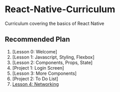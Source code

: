 # React-Native-Curriculum
Curriculum covering the basics of React Native

## Recommended Plan
1. [Lesson 0: Welcome]
2. [Lesson 1: Javascript, Styling, Flexbox]
3. [Lesson 2: Components, Props, State]
4. [Project 1: Login Screen]
5. [Lesson 3: More Components]
6. [Project 2: To Do List]
7. [Lesson 4: Networking](https://github.com/applabsc/React-Native-Curriculum/blob/master/Lesson%204:%20Networking.md)
